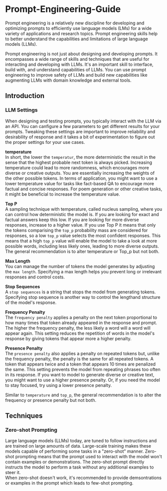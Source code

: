 # Prompt-Engineering-Guide

Prompt engineering is a relatively new discipline for developing and optimizing prompts to efficiently use language models (LMs) for a wide variety of applications and research topics. Prompt engineering skills help to better understand the capabilities and limitations of large language models (LLMs).

Prompt engineering is not just about designing and developing prompts. It encompasses a wide range of skills and techniques that are useful for interacting and developing with LLMs. It's an important skill to interface, build with, and understand capabilities of LLMs. You can use prompt engineering to improve safety of LLMs and build new capabilities like augmenting LLMs with domain knowledge and external tools.

## Introduction

### LLM Settings
When designing and testing prompts, you typically interact with the LLM via an API. You can canfigure a few parameters to get different results for your prompts. Tweaking these settings are important to improve reliability and desirability of response and it takes a bit of experimentation to figure out the proper settings for your use cases.

**temperature** \
In short, the lower the `temperatur`, the more deterministic the result in the sense that the highest probable next token is always picked. Increasing temperature could lead to more randomness, which encourages more diverse or creative outputs. You are essentially increasing the weights of the other possible tokens. In terms of application, you might want to use a lower temperature value for tasks like fact-based QA to encourage more factual and concise responses. For poem generation or other creative tasks, it might be beneficial to increase the temperature value.

**Top P** \
A sampling technique with temperature, called nucleus sampling, where you can control how deterministic the model is. If you are looking for exact and factual answers keep this low. If you are looking for more diverse responses, increase to a higher value. If you use Top P it means that only the tokens comparising the `top_p`  probability mass are considered for responses, so a low `top_p` value selects the most confident responses. This means that a high `top_p` value will enable the model to take a look at more possible words, including less likely ones, leading to more diverse outputs. \
The general recommendation is to alter temperature or Top_p but not both.

**Max Length** \
You can manage the number of tokens the model generates by adjusting the `max length`. Specifying a max length helps you prevent long or irrelevant responses and control costs.

**Stop Sequences** \
A `stop sequences` is a string that stops the model from generating tokens. Specifying stop sequence is another way to control the lengthand structure of the model's response.

**Frequency Penalty** \
The `frequency penalty` applies a penalty on the next token proportional to how many times that token already appeared in the response and prompt. The higher the frequency penalty, the less likely a word will a word will appear again. This setting reduces the repetition of words in the model's response by giving tokens that appear more a higher penalty.

**Presence Penalty** \
The `presence penalty` also applies a penalty on repeated tokens but, unlike the frequency penalty, the penalty is the same for all repeated tokens. A token that appears twice and a token that appears 10 times are penalized the same. This setting prevents the model from repeating phrases too often in its response. If you want to model to generate diverse or creative text, you might want to use a higher presence penalty. Or, if you need the model to stay focused, try using a lower presence penalty.

Similar to `temperature` and `top_p`, the general recommendation is to alter the frequency or presence penalty but not both.

## Techniques

### Zero-shot Prompting

Large language models (LLMs) today, are tuned to follow instructions and are trained on large amounts of data. Large-scale training makes these models capable of performing some tasks in a "zero-shot" manner. Zero-shot prompting means that the prompt used to interact with the model won't contain examples or demonstrations. The zero-shot prompt directly instructs the model to perform a task without any additional examples to steer it. \
When zero-shot doesn't work, it's recommended to provide demsontrations or examples in the prompt which leads to few-shot prompting.
